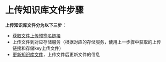 # 上传知识库文件步骤

**上传知识库文件分为以下三步：**

 - [获取文件上传预签名链接](./doc/接口文档/知识库管理/上传知识库文件/get_file_upload_link.md)
 - 上传文件到对应存储服务（根据对应的存储服务，使用上一步骤中获取的上传链接和存储key上传文件）
 - [更新知识库文件](./doc/接口文档/知识库管理/上传知识库文件/edit_knowledge_file.md)，上传文件后更新文件的信息
